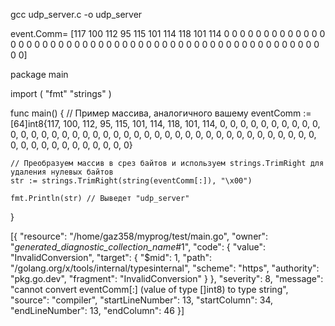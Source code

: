 gcc udp_server.c -o udp_server

event.Comm= [117 100 112 95 115 101 114 118 101 114 0 0 0 0 0 0 0 0 0 0 0 0 0 0 0 0 0 0 0 0 0 0 0 0 0 0 0 0 0 0 0 0 0 0 0 0 0 0 0 0 0 0 0 0 0 0 0 0 0 0 0 0 0 0]


package main

import (
	"fmt"
	"strings"
)

func main() {
	// Пример массива, аналогичного вашему
	eventComm := [64]int8{117, 100, 112, 95, 115, 101, 114, 118, 101, 114, 0, 0, 0, 0, 0, 0, 0, 0, 0, 0, 0, 0, 0, 0, 0, 0, 0, 0, 0, 0, 0, 0, 0, 0, 0, 0, 0, 0, 0, 0, 0, 0, 0, 0, 0, 0, 0, 0, 0, 0, 0, 0, 0, 0, 0, 0, 0, 0, 0, 0, 0, 0}

	// Преобразуем массив в срез байтов и используем strings.TrimRight для удаления нулевых байтов
	str := strings.TrimRight(string(eventComm[:]), "\x00")

	fmt.Println(str) // Выведет "udp_server"
}

[{
	"resource": "/home/gaz358/myprog/test/main.go",
	"owner": "_generated_diagnostic_collection_name_#1",
	"code": {
		"value": "InvalidConversion",
		"target": {
			"$mid": 1,
			"path": "/golang.org/x/tools/internal/typesinternal",
			"scheme": "https",
			"authority": "pkg.go.dev",
			"fragment": "InvalidConversion"
		}
	},
	"severity": 8,
	"message": "cannot convert eventComm[:] (value of type []int8) to type string",
	"source": "compiler",
	"startLineNumber": 13,
	"startColumn": 34,
	"endLineNumber": 13,
	"endColumn": 46
}]

